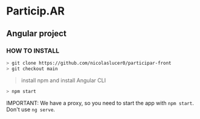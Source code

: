 # Particip.AR 

## Angular project

### HOW TO INSTALL
```bash
> git clone https://github.com/nicolaslucer0/participar-front
> git checkout main
```

> install npm and install Angular CLI

```bash
> npm start
```

IMPORTANT: We have a proxy, so you need to start the app with `npm start`. Don't use `ng serve`.

